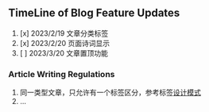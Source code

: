 ## TimeLine of Blog Feature Updates
1. [x] 2023/2/19 文章分类标签 
2. [x] 2023/2/20 页面诗词显示 
3. [ ] 2023/3/20 文章置顶功能  

### Article Writing Regulations
1. 同一类型文章，只允许有一个标签区分，参考标签[设计模式](https://www.awayanan.wang/%E8%AE%BE%E8%AE%A1%E6%A8%A1%E5%BC%8F/2023/03/08/%E8%AE%BE%E8%AE%A1%E6%A8%A1%E5%BC%8F/%E8%AE%BE%E8%AE%A1%E6%A8%A1%E5%BC%8F/)
2. ...

